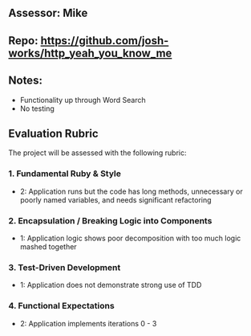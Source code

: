 ## Assessor: Mike

## Repo:  https://github.com/josh-works/http_yeah_you_know_me

## Notes:
* Functionality up through Word Search
* No testing



## Evaluation Rubric

The project will be assessed with the following rubric:

### 1. Fundamental Ruby & Style
*   2: Application runs but the code has long methods, unnecessary or poorly named variables, and needs significant refactoring

### 2. Encapsulation / Breaking Logic into Components
*   1: Application logic shows poor decomposition with too much logic mashed together

### 3. Test-Driven Development
*   1: Application does not demonstrate strong use of TDD

### 4. Functional Expectations
*   2: Application implements iterations 0 - 3

